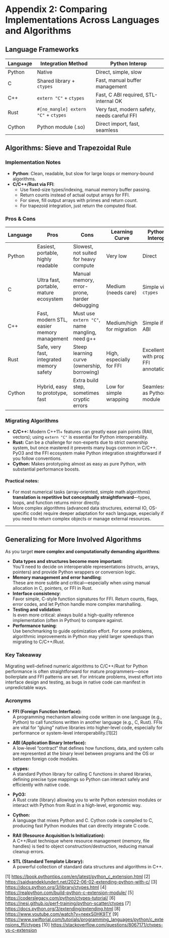 # Appendix 2: Comparing Implementations Across Languages and Algorithms

## Language Frameworks

| Language      | Integration Method         | Python Interop                        |
|---------------|---------------------------|---------------------------------------|
| Python        | Native                    | Direct, simple, slow                  |
| C             | Shared library + `ctypes` | Fast, manual buffer management        |
| C++           | `extern "C"` + `ctypes`   | Fast, C ABI required, STL-internal OK |
| Rust          | `#[no_mangle] extern "C"` + `ctypes` | Very fast, modern safety, needs careful FFI |
| Cython        | Python module (.so)       | Direct import, fast, seamless         |

## Algorithms: Sieve and Trapezoidal Rule

### Implementation Notes

- **Python**: Clean, readable, but slow for large loops or memory-bound algorithms.
- **C/C++/Rust via FFI**:
  - Use fixed-size types/indexing, manual memory buffer passing.
  - Return counts instead of actual output arrays for FFI.
  - For sieve, fill output arrays with primes and return count.
  - For trapezoid integration, just return the computed float.

### Pros & Cons

| Language    | Pros                                              | Cons                                           | Learning Curve                 | Python Interop                       |
|-------------|---------------------------------------------------|------------------------------------------------|-------------------------------|--------------------------------------|
| Python      | Easiest, portable, highly readable                | Slowest, not suited for heavy compute          | Very low                      | Direct                               |
| C           | Ultra fast, portable, mature ecosystem            | Manual memory, error-prone, harder debugging   | Medium (needs care)           | Simple via `ctypes`                  |
| C++         | Fast, modern STL, easier memory management        | Must use `extern "C"`, name mangling, need g++ | Medium/high for migration     | Simple if C ABI                      |
| Rust        | Safe, very fast, integrated memory safety         | Steep learning curve (ownership, borrowing)    | High, especially for FFI      | Excellent with proper FFI annotations|
| Cython      | Hybrid, easy to prototype, fast                   | Extra build step, sometimes cryptic errors     | Low for simple wrapping        | Seamless as Python module            |

### Migrating Algorithms

- **C/C++:** Modern C++11+ features can greatly ease pain points (RAII, vectors); using `extern "C"` is essential for Python interoperability.
- **Rust:** Can be a challenge for non-experts due to strict ownership system, but once mastered it prevents many bugs common in C/C++. PyO3 and the FFI ecosystem make Python integration straightforward if you follow conventions.
- **Cython:** Makes prototyping almost as easy as pure Python, with substantial performance boosts.

#### Practical notes:
- For most numerical tasks (array-oriented, simple math algorithms) **translation is repetitive but conceptually straightforward**—types, loops, and function returns mirror directly.  
- More complex algorithms (advanced data structures, external IO, OS-specific code) require deeper adaptation for each language, especially if you need to return complex objects or manage external resources.

***

## Generalizing for More Involved Algorithms

As you target **more complex and computationally demanding algorithms**:
- **Data types and structures become more important:**  
  You'll need to decide on interoperable representations (structs, arrays, pointers) and provide Python wrappers or conversion logic.
- **Memory management and error handling**:  
  These are more subtle and critical—especially when using manual allocation in C, pointers, or FFI in Rust.
- **Interface consistency**:  
  Favor simple, C-style function signatures for FFI. Return counts, flags, error codes, and let Python handle more complex marshalling.
- **Testing and validation**:  
  Is even more critical: always build a high-quality reference implementation (often in Python) to compare against.
- **Performance tuning**:  
  Use benchmarking to guide optimization effort. For some problems, algorithmic improvements in Python may yield larger speedups than migrating to C/C++/Rust.

### Key Takeaway

Migrating well-defined numeric algorithms to C/C++/Rust for Python performance is often straightforward for mature programmers—once boilerplate and FFI patterns are set. For intricate problems, invest effort into interface design and testing, as bugs in native code can manifest in unpredictable ways.

### Acronyms

- **FFI (Foreign Function Interface):**  
  A programming mechanism allowing code written in one language (e.g., Python) to call functions written in another language (e.g., C, Rust). FFIs are vital for “gluing” native libraries into higher-level code, especially for performance or system-level interoperability.[1][2]

- **ABI (Application Binary Interface):**  
  A low-level “contract” that defines how functions, data, and system calls are represented at the binary level between programs and the OS or between foreign code modules.

- **ctypes:**  
  A standard Python library for calling C functions in shared libraries, defining precise type mappings so Python can interact safely and efficiently with native code.

- **PyO3:**  
  A Rust crate (library) allowing you to write Python extension modules or interact with Python from Rust in a high-level, ergonomic way.

- **Cython:**  
  A language that mixes Python and C. Cython code is compiled to C, producing fast Python modules that can directly integrate C code.

- **RAII (Resource Acquisition Is Initialization):**  
  A C++/Rust technique where resource management (memory, file handles) is tied to object construction/destruction, reducing manual cleanup errors.

- **STL (Standard Template Library):**  
  A powerful collection of standard data structures and algorithms in C++.

[1] https://book.pythontips.com/en/latest/python_c_extension.html
[2] https://saidvandeklundert.net/2022-06-02-extending-python-with-c/
[3] https://docs.python.org/3/library/ctypes.html
[4] https://realpython.com/build-python-c-extension-module/
[5] https://coderslegacy.com/python/ctypes-tutorial/
[6] https://nesi.github.io/perf-training/python-scatter/ctypes
[7] https://docs.python.org/3/extending/extending.html
[8] https://www.youtube.com/watch?v=neexS0HK9TY
[9] https://www.swiftorial.com/tutorials/programming_languages/python/c_extensions_ffi/ctypes
[10] https://stackoverflow.com/questions/8067171/ctypes-vs-c-extension
